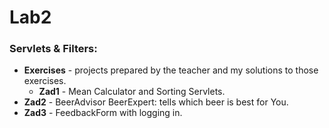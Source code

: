 # Lab2

### Servlets & Filters:

- **Exercises** - projects prepared by the teacher and my solutions to those exercises.
  - **Zad1** - Mean Calculator and Sorting Servlets.
- **Zad2** - BeerAdvisor BeerExpert: tells which beer is best for You.
- **Zad3** - FeedbackForm with logging in.